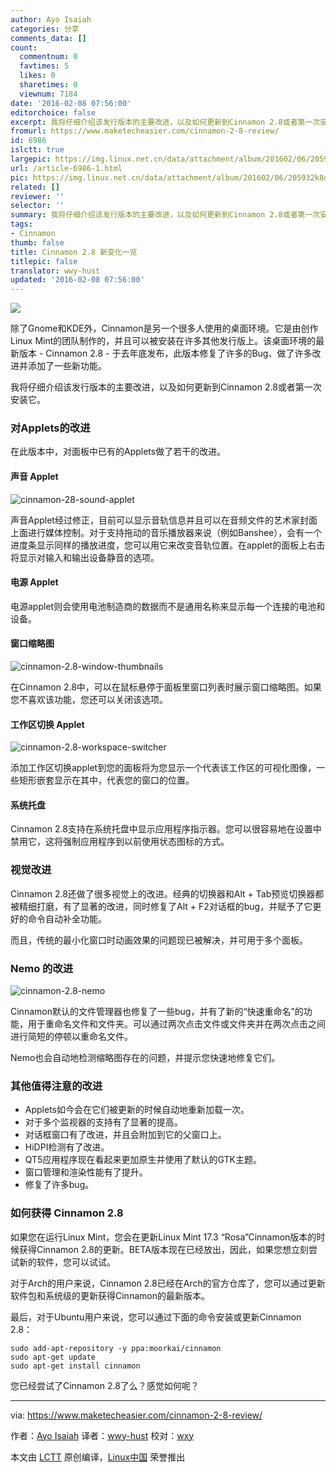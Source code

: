 ```yaml
---
author: Ayo Isaiah
categories: 分享
comments_data: []
count:
  commentnum: 0
  favtimes: 5
  likes: 0
  sharetimes: 0
  viewnum: 7184
date: '2016-02-08 07:56:00'
editorchoice: false
excerpt: 我将仔细介绍该发行版本的主要改进，以及如何更新到Cinnamon 2.8或者第一次安装它。
fromurl: https://www.maketecheasier.com/cinnamon-2-8-review/
id: 6986
islctt: true
largepic: https://img.linux.net.cn/data/attachment/album/201602/06/205932k8dey0d8q063laai.jpg
url: /article-6986-1.html
pic: https://img.linux.net.cn/data/attachment/album/201602/06/205932k8dey0d8q063laai.jpg.thumb.jpg
related: []
reviewer: ''
selector: ''
summary: 我将仔细介绍该发行版本的主要改进，以及如何更新到Cinnamon 2.8或者第一次安装它。
tags:
- Cinnamon
thumb: false
title: Cinnamon 2.8 新变化一览
titlepic: false
translator: wwy-hust
updated: '2016-02-08 07:56:00'
---
```


![](https://img.linux.net.cn/data/attachment/album/201602/06/205932k8dey0d8q063laai.jpg)


除了Gnome和KDE外，Cinnamon是另一个很多人使用的桌面环境。它是由创作Linux Mint的团队制作的，并且可以被安装在许多其他发行版上。该桌面环境的最新版本 - Cinnamon 2.8 - 于去年底发布，此版本修复了许多的Bug、做了许多改进并添加了一些新功能。


我将仔细介绍该发行版本的主要改进，以及如何更新到Cinnamon 2.8或者第一次安装它。


### 对Applets的改进


在此版本中，对面板中已有的Applets做了若干的改进。


#### 声音 Applet


![cinnamon-28-sound-applet](https://img.linux.net.cn/data/attachment/album/201602/06/205933xrumy6oprrrrp4vp.jpg)


声音Applet经过修正，目前可以显示音轨信息并且可以在音频文件的艺术家封面上面进行媒体控制。对于支持拖动的音乐播放器来说（例如Banshee），会有一个进度条显示同样的播放进度，您可以用它来改变音轨位置。在applet的面板上右击将显示对输入和输出设备静音的选项。


#### 电源 Applet


电源applet则会使用电池制造商的数据而不是通用名称来显示每一个连接的电池和设备。


#### 窗口缩略图


![cinnamon-2.8-window-thumbnails](https://img.linux.net.cn/data/attachment/album/201602/06/205933hlml8mma65pfjoy5.png)


在Cinnamon 2.8中，可以在鼠标悬停于面板里窗口列表时展示窗口缩略图。如果您不喜欢该功能，您还可以关闭该选项。


#### 工作区切换 Applet


![cinnamon-2.8-workspace-switcher](https://img.linux.net.cn/data/attachment/album/201602/06/205933fzmxxnqm80cctnto.png)


添加工作区切换applet到您的面板将为您显示一个代表该工作区的可视化图像，一些矩形嵌套显示在其中，代表您的窗口的位置。


#### 系统托盘


Cinnamon 2.8支持在系统托盘中显示应用程序指示器。您可以很容易地在设置中禁用它，这将强制应用程序到以前使用状态图标的方式。


### 视觉改进


Cinnamon 2.8还做了很多视觉上的改进。经典的切换器和Alt + Tab预览切换器都被精细打磨，有了显著的改进，同时修复了Alt + F2对话框的bug，并赋予了它更好的命令自动补全功能。


而且，传统的最小化窗口时动画效果的问题现已被解决，并可用于多个面板。


### Nemo 的改进


![cinnamon-2.8-nemo](https://img.linux.net.cn/data/attachment/album/201602/06/205933koobbrc9hoq71ozi.jpg)


Cinnamon默认的文件管理器也修复了一些bug，并有了新的“快速重命名”的功能，用于重命名文件和文件夹。可以通过两次点击文件或文件夹并在两次点击之间进行简短的停顿以重命名文件。


Nemo也会自动地检测缩略图存在的问题，并提示您快速地修复它们。


### 其他值得注意的改进


* Applets如今会在它们被更新的时候自动地重新加载一次。
* 对于多个监视器的支持有了显著的提高。
* 对话框窗口有了改进，并且会附加到它的父窗口上。
* HiDPI检测有了改进。
* QT5应用程序现在看起来更加原生并使用了默认的GTK主题。
* 窗口管理和渲染性能有了提升。
* 修复了许多bug。


### 如何获得 Cinnamon 2.8


如果您在运行Linux Mint，您会在更新Linux Mint 17.3 “Rosa”Cinnamon版本的时候获得Cinnamon 2.8的更新。BETA版本现在已经放出，因此，如果您想立刻尝试新的软件，您可以试试。


对于Arch的用户来说，Cinnamon 2.8已经在Arch的官方仓库了，您可以通过更新软件包和系统级的更新获得Cinnamon的最新版本。


最后，对于Ubuntu用户来说，您可以通过下面的命令安装或更新Cinnamon 2.8：



```
sudo add-apt-repository -y ppa:moorkai/cinnamon
sudo apt-get update
sudo apt-get install cinnamon

```

您已经尝试了Cinnamon 2.8了么？感觉如何呢？




---


via: <https://www.maketecheasier.com/cinnamon-2-8-review/>


作者：[Ayo Isaiah](https://www.maketecheasier.com/author/ayoisaiah/) 译者：[wwy-hust](https://github.com/wwy-hust) 校对：[wxy](https://github.com/wxy)


本文由 [LCTT](https://github.com/LCTT/TranslateProject) 原创编译，[Linux中国](https://linux.cn/) 荣誉推出